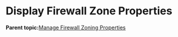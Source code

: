 <!--
SPDX-FileCopyrightText: 2023,2024 Oracle and/or its affiliates.
SPDX-License-Identifier: CC-BY-SA-4.0
-->
# Display Firewall Zone Properties

**Parent topic:**[Manage Firewall Zoning Properties](../topics/cockpit-network_configure_the_firewall.md)

